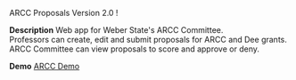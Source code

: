 ARCC Proposals Version 2.0 !

<strong>Description</strong>
Web app for Weber State's ARCC Committee.<br />
Professors can create, edit and submit proposals for ARCC and Dee grants.<br />
ARCC Committee can view proposals to score and approve or deny.

<strong>Demo</strong>
<a href="http://www.tinavanriper.com/arcc">ARCC Demo</a>
